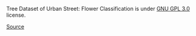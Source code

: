 Tree Dataset of Urban Street: Flower Classification is under [GNU GPL 3.0](https://www.gnu.org/licenses/gpl-3.0.en.html) license.

[Source](https://www.kaggle.com/datasets/erickendric/tree-dataset-of-urban-street-classification-flower)